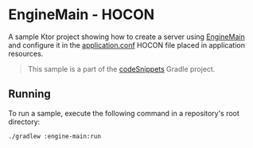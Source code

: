 # EngineMain - HOCON

A sample Ktor project showing how to create a server using [EngineMain](https://ktor.io/docs/create-server.html#engine-main) and configure it in the [application.conf](src/main/resources/application.conf) HOCON file placed in application resources.
> This sample is a part of the [codeSnippets](../../README.md) Gradle project.

## Running

To run a sample, execute the following command in a repository's root directory:
```bash
./gradlew :engine-main:run
```
